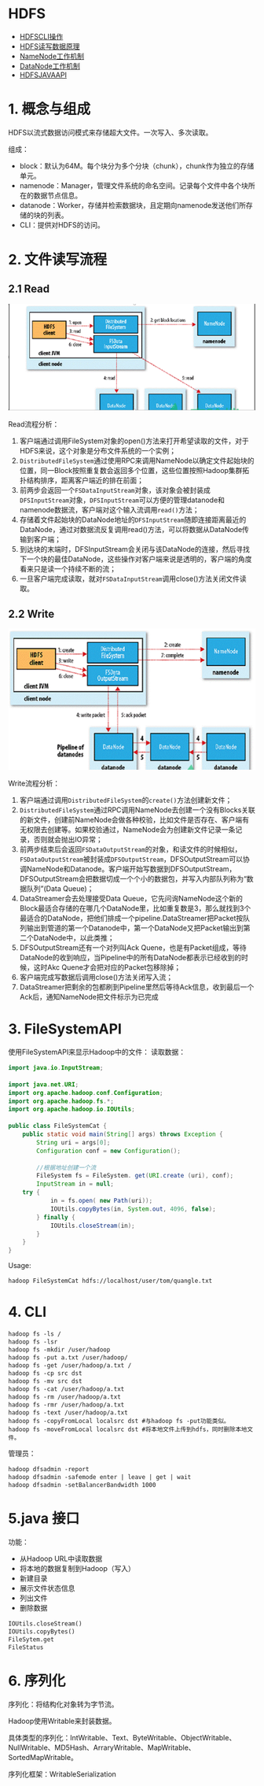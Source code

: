 # HDFS

* [HDFSCLI操作](/hadoop/hdfs/hdfsclicao-zuo.md)
* [HDFS读写数据原理](/hadoop/hdfs/hdfsdu-xie-shu-ju-yuan-li.md)
* [NameNode工作机制](/hadoop/hdfs/namenodegong-zuo-ji-zhi.md)
* [DataNode工作机制](/hadoop/hdfs/datanodegong-zuo-ji-zhi.md)
* [HDFSJAVAAPI](/hadoop/hdfs/hdfsjavaapi.md)

# 1. 概念与组成

HDFS以流式数据访问模式来存储超大文件。一次写入、多次读取。

组成：
- block：默认为64M。每个块分为多个分块（chunk），chunk作为独立的存储单元。
- namenode：Manager，管理文件系统的命名空间。记录每个文件中各个块所在的数据节点信息。
- datanode：Worker，存储并检索数据块，且定期向namenode发送他们所存储的块的列表。
- CLI：提供对HDFS的访问。

# 2. 文件读写流程

## 2.1 Read

![](/assets/hd3.png)

Read流程分析：

1. 客户端通过调用FileSystem对象的open()方法来打开希望读取的文件，对于HDFS来说，这个对象是分布文件系统的一个实例；
2. `DistributedFileSystem`通过使用RPC来调用NameNode以确定文件起始块的位置，同一Block按照重复数会返回多个位置，这些位置按照Hadoop集群拓扑结构排序，距离客户端近的排在前面；
3. 前两步会返回一个`FSDataInputStream`对象，该对象会被封装成`DFSInputStream`对象，`DFSInputStream`可以方便的管理datanode和namenode数据流，客户端对这个输入流调用`read()`方法；
4. 存储着文件起始块的DataNode地址的`DFSInputStream`随即连接距离最近的DataNode，通过对数据流反复调用read()方法，可以将数据从DataNode传输到客户端；
5. 到达块的末端时，DFSInputStream会关闭与该DataNode的连接，然后寻找下一个块的最佳DataNode，这些操作对客户端来说是透明的，客户端的角度看来只是读一个持续不断的流；
6. 一旦客户端完成读取，就对`FSDataInputStream`调用close()方法关闭文件读取。


## 2.2 Write

![](/assets/hd4.png)

Write流程分析：

1. 客户端通过调用`DistributedFileSystem`的`create()`方法创建新文件；
2. `DistributedFileSystem`通过RPC调用NameNode去创建一个没有Blocks关联的新文件，创建前NameNode会做各种校验，比如文件是否存在、客户端有无权限去创建等。如果校验通过，NameNode会为创建新文件记录一条记录，否则就会抛出IO异常；
3. 前两步结束后会返回`FSDataOutputStream`的对象，和读文件的时候相似，`FSDataOutputStream`被封装成`DFSOutputStream`，DFSOutputStream可以协调NameNode和Datanode。客户端开始写数据到DFSOutputStream，DFSOutputStream会把数据切成一个个小的数据包，并写入内部队列称为“数据队列”(Data Queue)；
4. DataStreamer会去处理接受Data Queue，它先问询NameNode这个新的Block最适合存储的在哪几个DataNode里，比如重复数是3，那么就找到3个最适合的DataNode，把他们排成一个pipeline.DataStreamer把Packet按队列输出到管道的第一个Datanode中，第一个DataNode又把Packet输出到第二个DataNode中，以此类推；
5. DFSOutputStream还有一个对列叫Ack Quene，也是有Packet组成，等待DataNode的收到响应，当Pipeline中的所有DataNode都表示已经收到的时候，这时Akc Quene才会把对应的Packet包移除掉；
6. 客户端完成写数据后调用close()方法关闭写入流；
7. DataStreamer把剩余的包都刷到Pipeline里然后等待Ack信息，收到最后一个Ack后，通知NameNode把文件标示为已完成

# 3. FileSystemAPI

使用FileSystemAPI来显示Hadoop中的文件：
读取数据：
```java
import java.io.InputStream;

import java.net.URI;
import org.apache.hadoop.conf.Configuration;
import org.apache.hadoop.fs.*;
import org.apache.hadoop.io.IOUtils;

public class FileSystemCat {
    public static void main(String[] args) throws Exception {
        String uri = args[0];
        Configuration conf = new Configuration();
        
        //根据地址创建一个流
        FileSystem fs = FileSystem. get(URI.create (uri), conf);
        InputStream in = null;
    try {
            in = fs.open( new Path(uri));
            IOUtils.copyBytes(in, System.out, 4096, false);
        } finally {
            IOUtils.closeStream(in);
        }
    }
}

```
Usage:
```
hadoop FileSystemCat hdfs://localhost/user/tom/quangle.txt
```

# 4. CLI

```shell
hadoop fs -ls /
hadoop fs -lsr
hadoop fs -mkdir /user/hadoop
hadoop fs -put a.txt /user/hadoop/
hadoop fs -get /user/hadoop/a.txt /
hadoop fs -cp src dst
hadoop fs -mv src dst
hadoop fs -cat /user/hadoop/a.txt
hadoop fs -rm /user/hadoop/a.txt
hadoop fs -rmr /user/hadoop/a.txt
hadoop fs -text /user/hadoop/a.txt
hadoop fs -copyFromLocal localsrc dst #与hadoop fs -put功能类似。
hadoop fs -moveFromLocal localsrc dst #将本地文件上传到hdfs，同时删除本地文件。
```
管理员：
```
hadoop dfsadmin -report
hadoop dfsadmin -safemode enter | leave | get | wait
hadoop dfsadmin -setBalancerBandwidth 1000
```

# 5.java 接口

功能：
- 从Hadoop URL中读取数据
- 将本地的数据复制到Hadoop（写入）
- 新建目录
- 展示文件状态信息
- 列出文件
- 删除数据

```
IOUtils.closeStream()
IOUtils.copyBytes()
FileSytem.get
FileStatus
```

# 6. 序列化

序列化：将结构化对象转为字节流。

Hadoop使用Writable来封装数据。

具体类型的序列化：IntWritable、Text、ByteWritable、ObjectWritable、NullWritable、MD5Hash、ArraryWritable、MapWritable、SortedMapWritable。

序列化框架：WritableSerialization
